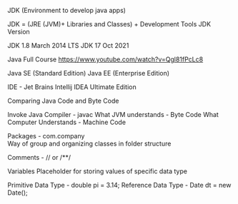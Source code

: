 JDK (Environment to develop java apps)

JDK = (JRE (JVM)+ Libraries and Classes) + Development Tools
JDK Version

JDK 1.8 March 2014 LTS
JDK 17 Oct 2021

Java Full Course
https://www.youtube.com/watch?v=Qgl81fPcLc8

Java SE (Standard Edition)
Java EE (Enterprise Edition)

IDE - Jet Brains Intellij IDEA Ultimate Edition

Comparing Java Code and Byte Code

Invoke Java Compiler - javac
What JVM understands - Byte Code
What Computer Understands - Machine Code

Packages - com.company  
Way of group and organizing classes in folder structure

Comments - // or /**/

Variables
Placeholder for storing values of specific data type

Primitive Data Type - double pi = 3.14;
Reference Data Type - Date dt = new Date();
